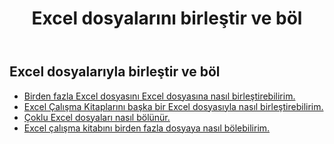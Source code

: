 ﻿---
title: Excel dosyalarını birleştir ve böl
second_title: Aspose.Cells Cloud Documen
linktitle: Birleştir ve Böl
type: docs
url: /tr/merge-and-split/
keywords: Merge Excel Files,Combine Excel Sheets,Join Excel Spreadsheets,Merge Multiple Excel Files,Split Excel File,Excel Sheet Separator,Excel Workbook Splitte
description: Aspose.Cells Cloud REST API, Excel dosyasında birleştirme ve ayırıcı ile çalışmayı destekler. SDK, çeşitli geliştirme dillerini destekler. Bunlara Android, C#, Go, Java, NodeJS, Perl, PHP, Python, Ruby ve swift dahildir
weight: 32
kwords: Excel Dosyalarını Birleştir, Excel Sayfalarını Birleştir, Excel E-Tablolarını Birleştir, Birden Fazla Excel Dosyasını Birleştir, Excel Dosyasını Böl, Excel Sayfa Ayırıcı, Excel Çalışma Kitabı Ayırıcı
---
## Excel dosyalarıyla birleştir ve böl

- [Birden fazla Excel dosyasını Excel dosyasına nasıl birleştirebilirim.](/cells/tr/merge-multi-files-into-excel/)
- [Excel Çalışma Kitaplarını başka bir Excel dosyasıyla nasıl birleştirebilirim.](/cells/tr/merge-an-excel-file-into-the-excel-file/)
- [Çoklu Excel dosyaları nasıl bölünür.](/cells/tr/split-multi-excel-files/)
- [Excel çalışma kitabını birden fazla dosyaya nasıl bölebilirim.](/cells/tr/split-an-excel-file-to-multi-files/)
